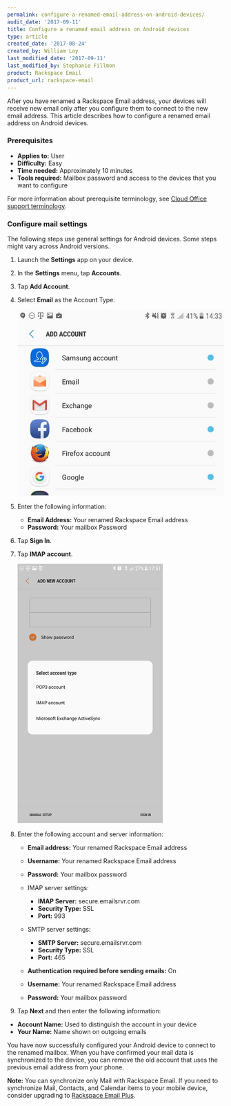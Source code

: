 ```yaml
---
permalink: configure-a-renamed-email-address-on-android-devices/
audit_date: '2017-09-11'
title: Configure a renamed email address on Android devices
type: article
created_date: '2017-08-24'
created_by: William Loy
last_modified_date: '2017-09-11'
last_modified_by: Stephanie Fillmon
product: Rackspace Email
product_url: rackspace-email
---
```


After you have renamed a Rackspace Email address, your devices will receive new email only after you configure them to connect to the new email address. This article describes how to configure a renamed email address on Android devices.

### Prerequisites

- **Applies to:** User
- **Difficulty:** Easy
- **Time needed:** Approximately 10 minutes
- **Tools required:**  Mailbox password and access to the devices that you want to configure

For more information about prerequisite terminology, see [Cloud Office support terminology](/support/how-to/cloud-office-support-terminology/).

### Configure mail settings

The following steps use general settings for Android devices. Some steps might vary across Android versions.

1. Launch the **Settings** app on your device.
2. In the **Settings** menu, tap **Accounts**.
3. Tap **Add Account**.
4. Select **Email** as the Account Type.

   <img src="android-typemail.png" />

5. Enter the following information:
   - **Email Address:** Your renamed Rackspace Email address
   - **Password:** Your mailbox Password

5. Tap **Sign In**.
6. Tap **IMAP account**.

    <img src="account-type-imap.png" />

7. Enter the following account and server information:

   - **Email address:** Your renamed Rackspace Email address
   - **Username:** Your renamed Rackspace Email address
   - **Password:** Your mailbox password

   - IMAP server settings:
      - **IMAP Server:** secure.emailsrvr.com
      - **Security Type:** SSL
      - **Port:** 993

   - SMTP server settings:
      - **SMTP Server:** secure.emailsrvr.com
      - **Security Type:** SSL
      - **Port:** 465

   - **Authentication required before sending emails:** On
   - **Username:** Your renamed Rackspace Email address
   - **Password:** Your mailbox password

10. Tap **Next** and then enter the following information:

   - **Account Name:** Used to distinguish the account in your device
   - **Your Name:** Name shown on outgoing emails

You have now successfully configured your Android device to connect to the renamed mailbox. When you have confirmed your mail data is synchronized to the device, you can remove the old account that uses the previous email address from your phone.

**Note:** You can synchronize only Mail with Rackspace Email. If you need to synchronize Mail, Contacts, and Calendar items to your mobile device, consider upgrading to [Rackspace Email Plus](/support/how-to/upgrade-to-rackspace-email-plus/).
